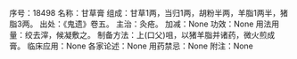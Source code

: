 序号：18498
名称：甘草膏
组成：甘草1两，当归1两，胡粉半两，羊脂1两半，猪脂3两。
出处：《鬼遗》卷五。
主治：灸疮。
加减：None
功效：None
用法用量：绞去滓，候凝敷之。
制备方法：上(口父)咀，以猪羊脂并诸药，微火煎成膏。
临床应用：None
各家论述：None
用药禁忌：None
附注：None
